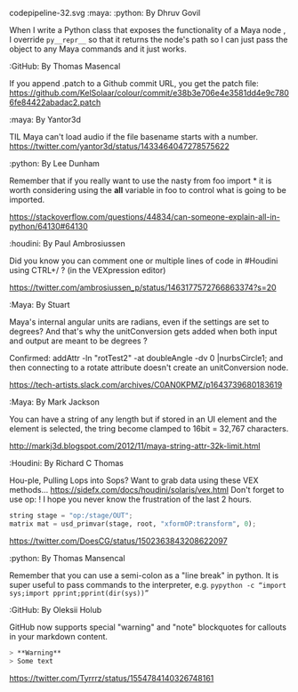 codepipeline-32.svg :maya: :python: By Dhruv Govil

When I write a Python class that exposes the functionality of a Maya node , I override ```py__repr__```  so that it returns the node's path so I can just pass the object to any Maya commands and it just works.

:GitHub: By Thomas Masencal

If you append .patch to a Github commit URL, you get the patch file: https://github.com/KelSolaar/colour/commit/e38b3e706e4e3581dd4e9c7806fe84422abadac2.patch

:maya: By Yantor3d

TIL Maya can't load audio if the file basename starts with a number.
https://twitter.com/yantor3d/status/1433464047278575622

:python: By Lee Dunham

Remember that if you really want to use the nasty from foo import * it is worth considering using the __all__ variable in foo to control what is going to be imported.

https://stackoverflow.com/questions/44834/can-someone-explain-all-in-python/64130#64130

:houdini: By Paul Ambrosiussen

Did you know you can comment one or multiple lines of code in #Houdini using CTRL+/ ? (in the VEXpression editor)

https://twitter.com/ambrosiussen_p/status/1463177572766863374?s=20

:Maya: By Stuart

Maya's internal angular units are radians, even if the settings are set to degrees? And that's why the unitConversion gets added when both input and output are meant to be degrees ?

Confirmed: addAttr -ln "rotTest2"  -at doubleAngle  -dv 0 |nurbsCircle1; and then connecting to a rotate attribute doesn't create an unitConversion node.

https://tech-artists.slack.com/archives/C0AN0KPMZ/p1643739680183619

:Maya: By Mark Jackson

You can have a string of any length but if stored in an UI element and the element is selected, the tring become clamped to 16bit = 32,767 characters.

http://markj3d.blogspot.com/2012/11/maya-string-attr-32k-limit.html

:Houdini: By Richard C Thomas

Hou-ple, Pulling Lops into Sops? Want to grab data using these VEX methods... https://sidefx.com/docs/houdini/solaris/vex.html
Don't forget to use op: ! 
I hope you never know the frustration of the last 2 hours.

```py
string stage = "op:/stage/OUT";
matrix mat = usd_primvar(stage, root, "xformOP:transform", 0);
```

https://twitter.com/DoesCG/status/1502363843208622097


:python: By Thomas Mansencal

Remember that you can use a semi-colon as a "line break" in python. It is super useful to pass commands to the interpreter, e.g. 
```pypython -c “import sys;import pprint;pprint(dir(sys))”```


:GitHub: By Oleksii Holub

GitHub now supports special "warning" and "note" blockquotes for callouts in your markdown content.
```sh
> **Warning**
> Some text
```

https://twitter.com/Tyrrrz/status/1554784140326748161